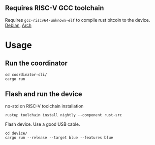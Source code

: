 ## Requires RISC-V GCC toolchain

Requires `gcc-riscv64-unknown-elf` to compile rust bitcoin to the device. [Debian](https://stackoverflow.com/questions/74231514/how-to-install-riscv32-unknown-elf-gcc-on-debian-based-linuxes), [Arch](https://aur.archlinux.org/riscv-gnu-toolchain-bin.git)

# Usage

## Run the coordinator

```
cd coordinator-cli/
cargo run
```

## Flash and run the device

no-std on RISC-V toolchain installation

```
rustup toolchain install nightly --component rust-src
```

Flash device. Use a good USB cable.

```
cd device/
cargo run --release --target blue --features blue
```
